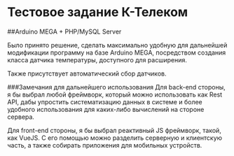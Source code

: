 # Тестовое задание К-Телеком
##Arduino MEGA + PHP/MySQL Server

Было принято решение, сделать максимально удобную для дальнейшей 
модификации программу на базе Arduino MEGA, посредством создания 
класса датчика температуры, доступного для расширения. 

Также присутствует автоматический сбор датчиков. 

###Замечания для дальнейшего использования
Для back-end стороны, я бы выбрал любой фреймворк, который можно использовать
как Rest API, дабы упростить систематизацию данных в системе и более удобного 
использования для каких-либо вычислений на стороне сервера. 

Для front-end стороны, я бы выбрал реактивный JS фреймворк, такой, как VueJS.
С его помощью можно разделить серверную и клиентскую часть, а также собирать
приложения для мобильных устройств.